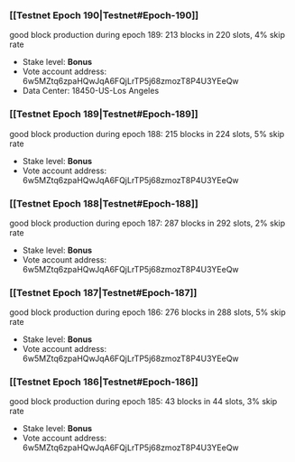 ### [[Testnet Epoch 190|Testnet#Epoch-190]]
good block production during epoch 189: 213 blocks in 220 slots, 4% skip rate
* Stake level: **Bonus**
* Vote account address: 6w5MZtq6zpaHQwJqA6FQjLrTP5j68zmozT8P4U3YEeQw
* Data Center: 18450-US-Los Angeles
### [[Testnet Epoch 189|Testnet#Epoch-189]]
good block production during epoch 188: 215 blocks in 224 slots, 5% skip rate
* Stake level: **Bonus**
* Vote account address: 6w5MZtq6zpaHQwJqA6FQjLrTP5j68zmozT8P4U3YEeQw
### [[Testnet Epoch 188|Testnet#Epoch-188]]
good block production during epoch 187: 287 blocks in 292 slots, 2% skip rate
* Stake level: **Bonus**
* Vote account address: 6w5MZtq6zpaHQwJqA6FQjLrTP5j68zmozT8P4U3YEeQw
### [[Testnet Epoch 187|Testnet#Epoch-187]]
good block production during epoch 186: 276 blocks in 288 slots, 5% skip rate
* Stake level: **Bonus**
* Vote account address: 6w5MZtq6zpaHQwJqA6FQjLrTP5j68zmozT8P4U3YEeQw
### [[Testnet Epoch 186|Testnet#Epoch-186]]
good block production during epoch 185: 43 blocks in 44 slots, 3% skip rate
* Stake level: **Bonus**
* Vote account address: 6w5MZtq6zpaHQwJqA6FQjLrTP5j68zmozT8P4U3YEeQw